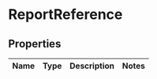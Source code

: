 

# ReportReference

## Properties

Name | Type | Description | Notes
------------ | ------------- | ------------- | -------------



